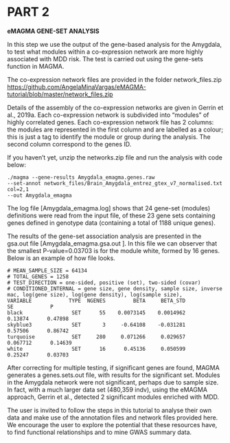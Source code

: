 # PART 2

**eMAGMA GENE-SET ANALYSIS**

In this step we use the output of the gene-based analysis for the Amygdala, to test what modules within a co-expression network are more highly associated with MDD risk.  The test is carried out using the gene-sets function in MAGMA.

The co-expression network files are provided in the folder network_files.zip  
    https://github.com/AngelaMinaVargas/eMAGMA-tutorial/blob/master/network_files.zip

Details of the assembly of the co-expression networks are given in Gerrin et al., 2019a. Each co-expression network is subdivided into “modules” of highly correlated genes. Each co-expression network file has 2 columns: the modules are represented in the first column and are labelled as a colour; this is just a tag to identify the module or group during the analysis. The second column correspond to the genes ID. 

If you haven’t yet, unzip the networks.zip file and run the analysis with code below:

    ./magma --gene-results Amygdala_emagma.genes.raw 
    --set-annot network_files/Brain_Amygdala_entrez_gtex_v7_normalised.txt col=2,1 
    --out Amygdala_emagma 

The log file [Amygdala_emagma.log] shows that 24 gene-set (modules) definitions were read from the input file, of these 23 gene sets containing genes defined in genotype data (containing a total of 1188 unique genes). 

The results of the gene-set association analysis are presented in the gsa.out file [Amygdala_emagma.gsa.out ]. In this file we can observer that the smallest P-value=0.03703 is for the module white, formed by 16 genes. 
Below is an example of how  file looks. 
    
    # MEAN_SAMPLE_SIZE = 64134
    # TOTAL_GENES = 1258
    # TEST_DIRECTION = one-sided, positive (set), two-sided (covar)
    # CONDITIONED_INTERNAL = gene size, gene density, sample size, inverse mac, log(gene size), log(gene density), log(sample size), 
    VARIABLE            TYPE  NGENES         BETA     BETA_STD           SE            P
    black                SET      55    0.0073145    0.0014962      0.13874      0.47898
    skyblue3             SET       3     -0.64108    -0.031281      0.57506      0.86742
    turquoise            SET     280     0.071266     0.029657     0.067712      0.14639
    white                SET      16      0.45136     0.050599      0.25247      0.03703




 
After correcting for multiple testing, if significant genes are found, MAGMA generates a genes.sets.out file, with results for the significant set.  Modules in the Amygdala network were not significant, perhaps due to sample size. In fact, with a much larger data set (480,359 indv), using the eMAGMA approach, Gerrin et al., detected 2 significant modules enriched with MDD.

The user is invited to follow the steps in this tutorial to analyse their own data and make use of the annotation files and network files provided here.  We encourage the user to explore the potential that these resources have, to find functional relationships and to mine GWAS summary data.
